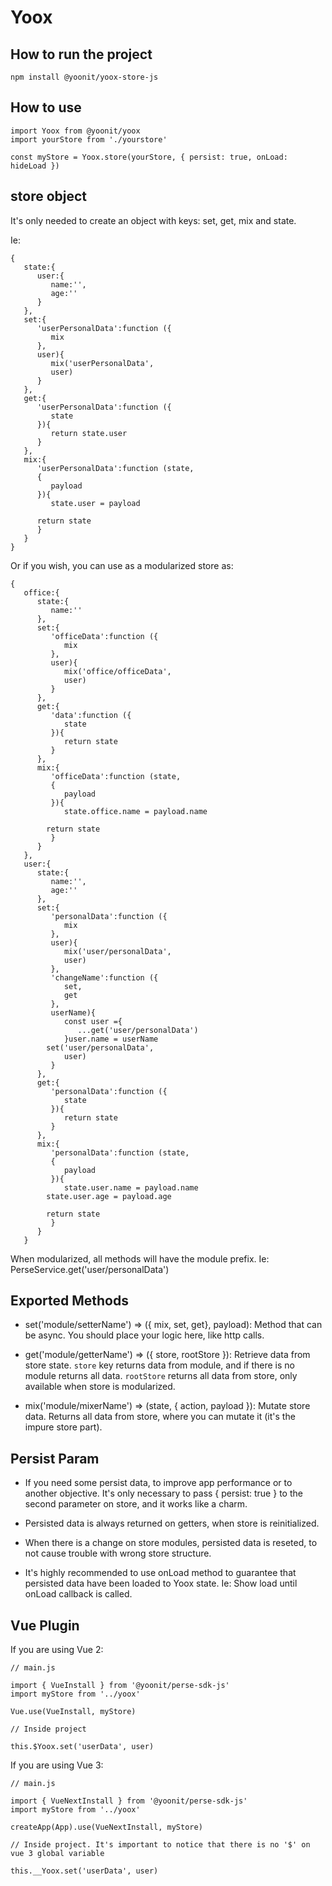 # Yoox

## How to run the project
``
npm install @yoonit/yoox-store-js
``

## How to use
```
import Yoox from @yoonit/yoox
import yourStore from './yourstore'

const myStore = Yoox.store(yourStore, { persist: true, onLoad: hideLoad })
```

## store object
It's only needed to create an object with keys: set, get, mix and state.
<br>

Ie: 
```
{
   state:{
      user:{
         name:'',
         age:''
      }
   },
   set:{
      'userPersonalData':function ({
         mix
      },
      user){
         mix('userPersonalData',
         user)
      }
   },
   get:{
      'userPersonalData':function ({
         state
      }){
         return state.user
      }
   },
   mix:{
      'userPersonalData':function (state,
      {
         payload
      }){
         state.user = payload

      return state
      }
   }
}
```

Or if you wish, you can use as a modularized store as:

```
{
   office:{
      state:{
         name:''
      },
      set:{
         'officeData':function ({
            mix
         },
         user){
            mix('office/officeData',
            user)
         }
      },
      get:{
         'data':function ({
            state
         }){
            return state
         }
      },
      mix:{
         'officeData':function (state,
         {
            payload
         }){
            state.office.name = payload.name

        return state
         }
      }
   },
   user:{
      state:{
         name:'',
         age:''
      },
      set:{
         'personalData':function ({
            mix
         },
         user){
            mix('user/personalData',
            user)
         },
         'changeName':function ({
            set,
            get
         },
         userName){
            const user ={
               ...get('user/personalData')
            }user.name = userName
        set('user/personalData',
            user)
         }
      },
      get:{
         'personalData':function ({
            state
         }){
            return state
         }
      },
      mix:{
         'personalData':function (state,
         {
            payload
         }){
            state.user.name = payload.name
        state.user.age = payload.age

        return state
         }
      }
   }
```

When modularized, all methods will have the module prefix.
Ie: PerseService.get('user/personalData')

## Exported Methods

- set('module/setterName') => ({ mix, set, get}, payload): Method that can be async. You should place your logic here, like http calls.

- get('module/getterName') => ({ store, rootStore }): Retrieve data from store state. `store` key returns data from module, and if there is no module
returns all data. `rootStore` returns all data from store, only available when store is modularized.

- mix('module/mixerName') => (state, { action, payload }): Mutate store data. Returns all data from store, where you can mutate it (it's the impure store part).


## Persist Param

- If you need some persist data, to improve app performance or to another objective.
It's only necessary to pass { persist: true } to the second parameter on store, and it works like a charm.
  
- Persisted data is always returned on getters, when store is reinitialized.

- When there is a change on store modules, persisted data is reseted, to not cause trouble with wrong store structure.

- It's highly recommended to use onLoad method to guarantee that persisted data have been loaded to Yoox state. Ie: Show load until onLoad callback is called.

## Vue Plugin

If you are using Vue 2:

````
// main.js

import { VueInstall } from '@yoonit/perse-sdk-js'
import myStore from '../yoox'

Vue.use(VueInstall, myStore)

// Inside project

this.$Yoox.set('userData', user)

````

If you are using Vue 3:

````
// main.js

import { VueNextInstall } from '@yoonit/perse-sdk-js'
import myStore from '../yoox'

createApp(App).use(VueNextInstall, myStore)

// Inside project. It's important to notice that there is no '$' on vue 3 global variable

this.__Yoox.set('userData', user)
````
